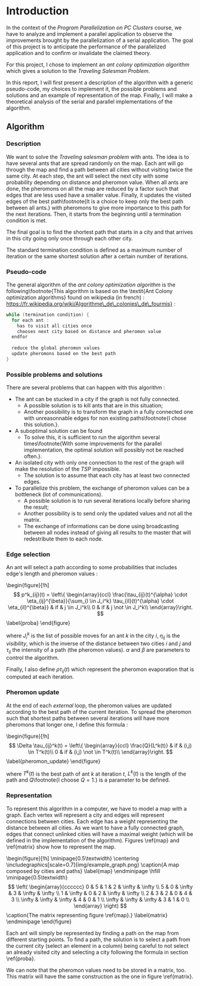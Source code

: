 # Introduction

In the context of the *Program Parallelization on PC Clusters* course, we have to analyze and implement a parallel application to observe the improvements brought by the parallelization of a serial application.
The goal of this project is to anticipate the performance of the parallelized application and to confirm or invalidate the claimed theory.

For this project, I chose to implement an *ant colony optimization algorithm* which gives a solution to the *Traveling Salesman Problem*.

In this report, I will first present a description of the algorithm with a generic pseudo-code, my choices to implement it, the possible problems and solutions and an example of representation of the map.
Finally, I will make a theoretical analysis of the serial and parallel implementations of the algorithm.

## Algorithm

### Description

We want to solve the *Traveling salesman problem* with ants.
The idea is to have several ants that are spread randomly on the map.
Each ant will go through the map and find a path between all cities without visiting twice the same city.
At each step, the ant will select the next city with some probability depending on distance and pheromon value.
When all ants are done, the pheromons on all the map are reduced by a factor such that edges that are less used have a smaller value.
Finally, it updates the visited edges of the best path\footnote{It is a choice to keep only the best path between all ants.} with pheromons to give more importance to this path for the next iterations. Then, it starts from the beginning until a termination condition is met.

The final goal is to find the shortest path that starts in a city and that arrives in this city going only once through each other city.

The standard termination condition is defined as a maximum number of iteration or the same shortest solution after a certain number of iterations.

### Pseudo-code

The general algorithm of the *ant colony optimization algorithm* is the following\footnote{This algorithm is based on the \textit{Ant Colony optimization algorithms} found on wikipedia (in french) : https://fr.wikipedia.org/wiki/Algorithme\_de\_colonies\_de\_fourmis} :

```java
while (termination condition) {
  for each ant :
    has to visit all cities once
    chooses next city based on distance and pheromon value
  endfor
  
  reduce the global pheromon values
  update pheromons based on the best path
}
```

### Possible problems and solutions

There are several problems that can happen with this algorithm :

* The ant can be stucked in a city if the graph is not fully connected.
    * A possible solution is to kill ants that are in this situation;
    * Another possibility is to transform the graph in a fully connected one with unreasonnable edges for non existing paths\footnote{I chose this solution.}.
* A suboptimal solution can be found
    * To solve this, it is sufficient to run the algorithm several times\footnote{With some improvements for the parallel implementation, the optimal solution will possibly not be reached often.}.
* An isolated city with only one connection to the rest of the graph will make the resolution of the *TSP* impossible.
    * The solution is to assume that each city has at least two connected edges.
* To parallelize this problem, the exchange of pheromon values can be a bottleneck (lot of communications).
    * A possible solution is to run several iterations locally before sharing the result;
    * Another possibility is to send only the updated values and not all the matrix.
    * The exchange of informations can be done using broadcasting between all nodes instead of giving all results to the master that will redestribute them to each node.


### Edge selection

An ant will select a path according to some probabilities that includes edge's length and pheromon values :

\begin{figure}[!h]
$$
p^k_{ij}(t) = \left\{ \begin{array}{ccl}
\frac{\tau_{ij}(t)^{\alpha} \cdot \eta_{ij}^{\beta}}{\sum_{l \in J_i^k} \tau_{il}(t)^{\alpha} \cdot \eta_{il}^{\beta}} & if & j \in J_i^k\\
0 & if & j \not \in J_i^k\\
\end{array}\right.
$$
\label{proba}
\end{figure}

where $J_i^k$ is the list of possible moves for an ant $k$ in the city $i$, $\eta_{ij}$ is the *visibility*, which is the inverse of the distance between two cities $i$ and $j$ and $\tau_{ij}$ the intensity of a path (the pheromon values).
$\alpha$ and $\beta$ are parameters to control the algorithm.

Finally, I also define $\rho \tau_{ij}(t)$ which represent the pheromon evaporation that is computed at each iteration.

### Pheromon update

At the end of each *external* loop, the pheromon values are updated according to the best path of the current iteration. To spread the pheromon such that shortest paths between several iterations will have more pheromons that longer one, I define this formula :

\begin{figure}[!h]
$$
\Delta \tau_{ij}^k(t) = \left\{ \begin{array}{ccl}
\frac{Q}{L^k(t)} & if & (i,j) \in T^k(t)\\
0 & if & (i,j) \not \in T^k(t)\\
\end{array}\right.
$$
\label{pheromon_update}
\end{figure}

where $T^k(t)$ is the best path of ant $k$ at iteration $t$, $L^k(t)$ is the length of the path and $Q$\footnote{I choose $Q=1$.} is a parameter to be defined.

### Representation

To represent this algorithm in a computer, we have to model a map with a graph.
Each vertex will represent a city and edges will represent connections between cities.
Each edge has a weight representing the distance between all cities.
As we want to have a fully connected graph, edges that connect unlinked cities will have a maximal weight (which will be defined in the implementation of the algorithm).
Figures \ref{map} and \ref{matrix} show how to represent the map.

\begin{figure}[!h]
\minipage{0.5\textwidth}
    \centering \includegraphics[scale=0.7]{img/example_graph.png}
    \caption{A map composed by cities and paths}
    \label{map}
\endminipage \hfill
\minipage{0.5\textwidth}
$$ 
\left( \begin{array}{cccccc}
  0 & 5 & 1 & 2 & \infty & \infty \\
  5 & 0 & \infty & 3 & \infty & \infty \\
  1 & \infty & 0 & 2 & \infty & \infty \\
  2 & 3 & 2 & 0 & 4 & 3 \\
  \infty & \infty & \infty & 4 & 0 & 1 \\
  \infty & \infty & \infty & 3 & 1 & 0 \\
\end{array} \right)
$$
    \caption{The matrix representing figure \ref{map}.}
    \label{matrix}
\endminipage
\end{figure}

Each ant will simply be represented by finding a path on the map from different starting points.
To find a path, the solution is to select a path from the current city (select an element in a column) being careful to not select an already visited city and selecting a city following the formula in section \ref{proba}.

We can note that the pheromon values need to be stored in a matrix, too. This matrix will have the same construction as the one in figure \ref{matrix}.
